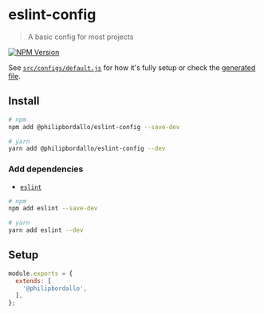 # eslint-config
> A basic config for most projects

[![NPM Version][npm-img]][npm-url]

See [`src/configs/default.js`](../../src/configs/default.js) for how it's fully setup or check the [generated file](https://unpkg.com/@philipbordallo/eslint-config).


## Install

```sh
# npm
npm add @philipbordallo/eslint-config --save-dev

# yarn
yarn add @philipbordallo/eslint-config --dev
```

### Add dependencies

- [`eslint`](https://www.npmjs.com/package/eslint)

```sh
# npm
npm add eslint --save-dev

# yarn
yarn add eslint --dev
```


## Setup

```js
module.exports = {
  extends: [
    '@philipbordallo',
  ],
};
```


[npm-img]: https://img.shields.io/npm/v/@philipbordallo/eslint-config.svg
[npm-url]: https://www.npmjs.com/package/@philipbordallo/eslint-config
